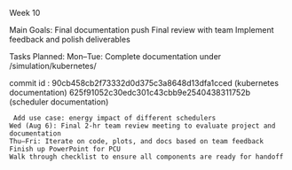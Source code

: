 Week 10

Main Goals:
    Final documentation push
    Final review with team
    Implement feedback and polish deliverables



Tasks Planned:
    Mon–Tue: Complete documentation under /simulation/kubernetes/

commit id :
90cb458cb2f73332d0d375c3a8648d13dfa1cced (kubernetes documentation)
625f91052c30edc301c43cbb9e2540438311752b (scheduler documentation)

     Add use case: energy impact of different schedulers
    Wed (Aug 6): Final 2-hr team review meeting to evaluate project and documentation
    Thu–Fri: Iterate on code, plots, and docs based on team feedback 
    Finish up PowerPoint for PCU 
    Walk through checklist to ensure all components are ready for handoff


